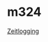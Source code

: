 # m324

[Zeitlogging]([https://drive.google.com/drive/folders/1VYvryytvplbw5N8zXBVSC7QdaOLjCKi3?usp=sharing](https://docs.google.com/spreadsheets/d/11dYJLCCdQt2iwL4145W0TIY74nxd-ZGlLzad3MU5EuQ/edit?usp=share_link))
